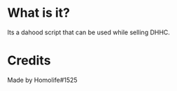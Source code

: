 # What is it?
Its a dahood script that can be used while selling DHHC.

# Credits
Made by Homolife#1525
